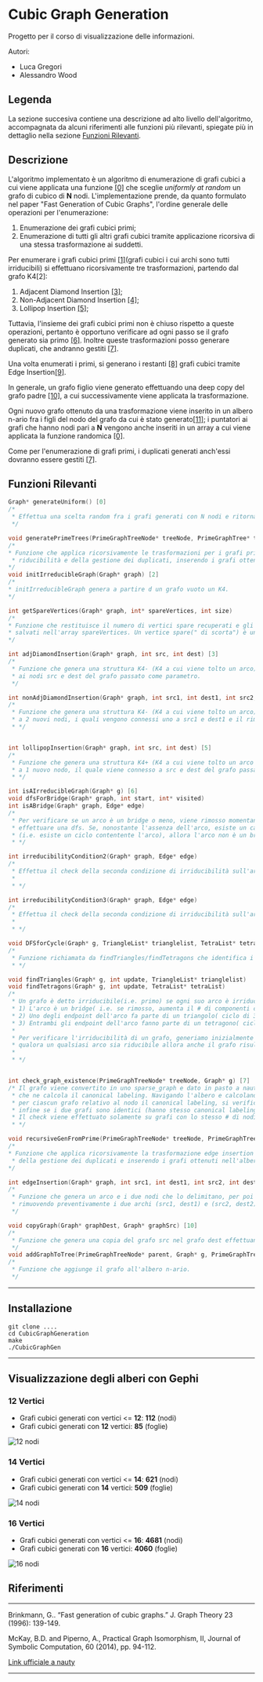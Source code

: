 # Cubic Graph Generation
Progetto per il corso di visualizzazione delle informazioni.

Autori:
- Luca Gregori
- Alessandro Wood
## Legenda
La sezione succesiva contiene una descrizione ad alto livello dell'algoritmo, accompagnata da alcuni riferimenti alle funzioni più rilevanti, spiegate più in dettaglio nella sezione [Funzioni Rilevanti](#funzioni-rilevanti).
## Descrizione
L'algoritmo implementato è un algoritmo di enumerazione di grafi cubici a cui viene applicata una funzione [[0]](#funzioni-rilevanti) che sceglie _uniformly at random_ un grafo di cubico di **N** nodi.
L'implementazione prende, da quanto formulato nel paper "Fast Generation of Cubic Graphs", l'ordine generale delle operazioni per l'enumerazione:
1) Enumerazione dei grafi cubici primi;
2) Enumerazione di tutti gli altri grafi cubici tramite applicazione ricorsiva di una stessa trasformazione ai suddetti.

Per enumerare i grafi cubici primi [[1]](#funzioni-rilevanti)(grafi cubici i cui archi sono tutti irriducibili) si effettuano ricorsivamente tre trasformazioni, partendo dal grafo K4[2]:

1) Adjacent Diamond Insertion [[3]](#funzioni-rilevanti);
2) Non-Adjacent Diamond Insertion [[4]](#funzioni-rilevanti);
3) Lollipop Insertion [[5]](#funzioni-rilevanti);

Tuttavia, l'insieme dei grafi cubici primi non è chiuso rispetto a queste operazioni, pertanto è opportuno verificare ad ogni passo se il grafo generato sia primo [[6]](#funzioni-rilevanti).
Inoltre queste trasformazioni posso generare duplicati, che andranno gestiti [[7]](#funzioni-rilevanti).

Una volta enumerati i primi, si generano i restanti [[8]](#funzioni-rilevanti) grafi cubici tramite Edge Insertion[[9]](#funzioni-rilevanti).

In generale, un grafo figlio viene generato effettuando una deep copy del grafo padre [[10]](#funzioni-rilevanti), a cui successivamente viene applicata la trasformazione.

Ogni nuovo grafo ottenuto da una trasformazione viene inserito in un albero n-ario fra i figli del nodo del grafo da cui è stato generato[[11]](#funzioni-rilevanti); i puntatori ai grafi che hanno nodi pari a **N** vengono anche inseriti in un array
a cui viene applicata la funzione randomica [[0]](#funzioni-rilevanti).

Come per l'enumerazione di grafi primi, i duplicati generati anch'essi dovranno essere gestiti [[7]](#funzioni-rilevanti).



## Funzioni Rilevanti
```c
Graph* generateUniform() [0]
/*
 * Effettua una scelta random fra i grafi generati con N nodi e ritorna il grafo scelto. 
 */

void generatePrimeTrees(PrimeGraphTreeNode* treeNode, PrimeGraphTree* tree) [1]
/*
* Funzione che applica ricorsivamente le trasformazioni per i grafi primi a partire da K4 richiamando le funzioni per il check della
 * riducibilità e della gestione dei duplicati, inserendo i grafi ottenuti nell'albero n-ario.
*/
void initIrreducibleGraph(Graph* graph) [2]
/*
* initIrreducibleGraph genera a partire d un grafo vuoto un K4.
*/

int getSpareVertices(Graph* graph, int* spareVertices, int size)
/*
* Funzione che restituisce il numero di vertici spare recuperati e gli stessi che saranno 
* salvati nell'array spareVertices. Un vertice spare(" di scorta") è un vertice che non appare in nessun arco.
*/

int adjDiamondInsertion(Graph* graph, int src, int dest) [3]
/*
 * Funzione che genera una struttura K4- (K4 a cui viene tolto un arco) a partire dai nodi "Spare" e collega i due nodi della struttura con grado 2 
 * ai nodi src e dest del grafo passato come parametro.
 */

int nonAdjDiamondInsertion(Graph* graph, int src1, int dest1, int src2, int dest2) [4]
/*
 * Funzione che genera una struttura K4- (K4 a cui viene tolto un arco) a partire dai nodi "Spare" e collega i due nodi della struttura con grado 2 
 * a 2 nuovi nodi, i quali vengono connessi uno a src1 e dest1 e il rimanente a src2 e dest2 del grafo passato come parametro.
 * */


int lollipopInsertion(Graph* graph, int src, int dest) [5]
/*
 * Funzione che genera una struttura K4+ (K4 a cui viene tolto un arco e aggiunto un nuovo nodo che viene collegato agli endpoint dell'arco rimosso) a partire dai nodi "Spare" e collega il nodo della struttura con grado 2 
 * a 1 nuovo nodo, il quale viene connesso a src e dest del grafo passato come parametro.
 * */

int isAIrreducibleGraph(Graph* g) [6]
void dfsForBridge(Graph* graph, int start, int* visited)
int isABridge(Graph* graph, Edge* edge)
/*
 * Per verificare se un arco è un bridge o meno, viene rimosso momentaneamente l'arco in questione per poi
 * effettuare una dfs. Se, nonostante l'assenza dell'arco, esiste un cammino alternativo per i due endpoint dell'arco rimosso 
 * (i.e. esiste un ciclo contentente l'arco), allora l'arco non è un bridge, e lo è altrimenti.
 * */

int irreducibilityCondition2(Graph* graph, Edge* edge)
/*
 * Effettua il check della seconda condizione di irriducibilità sull'arco passato come parametro.
 * 
 * */

int irreducibilityCondition3(Graph* graph, Edge* edge)
/*
 * Effettua il check della seconda condizione di irriducibilità sull'arco passato come parametro.
 * 
 * */

void DFSforCycle(Graph* g, TriangleList* trianglelist, TetraList* tetraList, EdgeList* pathEdgeList, int* visited, int n, int vert, int start, int* count, int triangles)
/*
 * Funzione richiamata da findTriangles/findTetragons che identifica i cicli di lunghezza 3/4, alloca un triangolo/tetragono e li memorizza nella rispettiva lista.
 * */

void findTriangles(Graph* g, int update, TriangleList* trianglelist)
void findTetragons(Graph* g, int update, TetraList* tetraList)
/*
 * Un grafo è detto irriducibile(i.e. primo) se ogni suo arco è irriducibile; un arco è irriducibile se possiede almeno una di queste 3 caratteristiche (i.e. condizioni di irriducibilità):
 * 1) L'arco è un bridge( i.e. se rimosso, aumenta il # di componenti connesse del grafo);
 * 2) Uno degli endpoint dell'arco fa parte di un triangolo( ciclo di 3) di cui l'arco non fa parte;
 * 3) Entrambi gli endpoint dell'arco fanno parte di un tetragono( ciclo di 4) di cui l'arco non fa parte.
 * 
 * Per verificare l'irriducibilità di un grafo, generiamo inizialmente le liste di triangoli e tetragoni presenti in esso per poi verificare su ogni arco le 3 condizioni messe in or; 
 * qualora un qualsiasi arco sia riducibile allora anche il grafo risulterà riducibile.
 * 
 * */


int check_graph_existence(PrimeGraphTreeNode* treeNode, Graph* g) [7]
/* Il grafo viene convertito in uno sparse_graph e dato in pasto a nauty 
 * che ne calcola il canonical labeling. Navigando l'albero e calcolando
 * per ciascun grafo relativo al nodo il canonical labeling, si verifica
 * infine se i due grafi sono identici (hanno stesso canonical labeling). 
 * Il check viene effettuato solamente su grafi con lo stesso # di nodi.
 * */

void recursiveGenFromPrime(PrimeGraphTreeNode* treeNode, PrimeGraphTree* tree) [8]
/*
* Funzione che applica ricorsivamente la trasformazione edge insertion a partire dai soli grafi primi richiamando la funzione
 * della gestione dei duplicati e inserendo i grafi ottenuti nell'albero n-ario.
*/

int edgeInsertion(Graph* graph, int src1, int dest1, int src2, int dest2) [9]
/*
 * Funzione che genera un arco e i due nodi che lo delimitano, per poi connettere uno di questi ultimi a src1 e dest1 e l'altro a src2 e dest2, 
 * rimuovendo preventivamente i due archi (src1, dest1) e (src2, dest2).
 */

void copyGraph(Graph* graphDest, Graph* graphSrc) [10]
/*
 * Funzione che genera una copia del grafo src nel grafo dest effettuando una copia ricorsiva delle struttura
 */
void addGraphToTree(PrimeGraphTreeNode* parent, Graph* g, PrimeGraphTree* tree, int isPrime, char* op) [11]
/*
 * Funzione che aggiunge il grafo all'albero n-ario.
 */

```
---
## Installazione

```
git clone ....
cd CubicGraphGeneration
make
./CubicGraphGen
```

---

## Visualizzazione degli alberi con Gephi

### 12 Vertici
- Grafi cubici generati con vertici <= **12**: **112** (nodi)
- Grafi cubici generati con **12** vertici: **85** (foglie)

![12 nodi](imgs/12Nodi.png "12 nodi")
### 14 Vertici
- Grafi cubici generati con vertici <= **14**: **621** (nodi)
- Grafi cubici generati con **14** vertici: **509** (foglie)

![14 nodi](imgs/14Nodi.png "14 nodi")
### 16 Vertici
- Grafi cubici generati con vertici <= **16**: **4681** (nodi)
- Grafi cubici generati con **16** vertici: **4060** (foglie)

![16 nodi](imgs/16Nodi.png "16 nodi")


## Riferimenti

---

Brinkmann, G.. “Fast generation of cubic graphs.” J. Graph Theory 23 (1996): 139-149.

McKay, B.D. and Piperno, A., Practical Graph Isomorphism, II, Journal of Symbolic Computation, 60 (2014), pp. 94-112.

[Link ufficiale a nauty](https://pallini.di.uniroma1.it/)

---